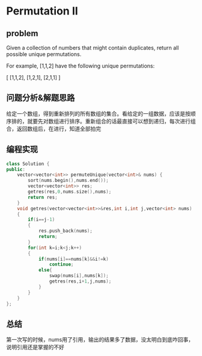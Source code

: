 # Permutation II
## problem
 Given a collection of numbers that might contain duplicates, return all possible unique permutations.

For example,
[1,1,2] have the following unique permutations:

[
  [1,1,2],
  [1,2,1],
  [2,1,1]
]
## 问题分析&解题思路
给定一个数组，得到重新排列的所有数组的集合。看给定的一组数据，应该是按顺序排的，就要先对数组进行排序。重新组合的话最直接可以想到递归，每次进行组合，返回数组后，在进行，知道全部拍完
## 编程实现
```C++
class Solution {
public:
    vector<vector<int>> permuteUnique(vector<int>& nums) {
        sort(nums.begin(),nums.end());
        vector<vector<int>> res;
        getres(res,0,nums.size(),nums);
        return res;
    }
    void getres(vector<vector<int>>&res,int i,int j,vector<int> nums)
    {
        if(i==j-1)
        {
            res.push_back(nums);
            return;
        }
        for(int k=i;k<j;k++)
        {
            if(nums[i]==nums[k]&&i!=k)
                continue;
            else{
                swap(nums[i],nums[k]);
                getres(res,i+1,j,nums);
            }
        }
    }
};
```
## 总结
第一次写的时候，nums用了引用，输出的结果多了数据，没太明白到底咋回事，说明引用还是掌握的不好
